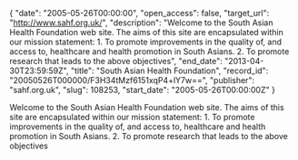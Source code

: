{
  "date": "2005-05-26T00:00:00", 
  "open_access": false, 
  "target_url": "http://www.sahf.org.uk/", 
  "description": "Welcome to the South Asian Health Foundation web site. The aims of this site are encapsulated within our mission statement: 1. To promote improvements in the quality of, and access to, healthcare and health promotion in South Asians. 2. To promote research that leads to the above objectives", 
  "end_date": "2013-04-30T23:59:59Z", 
  "title": "South Asian Health Foundation", 
  "record_id": "20050526T000000/F3H34tMzf6151xqP4+lY7w==", 
  "publisher": "sahf.org.uk", 
  "slug": 108253, 
  "start_date": "2005-05-26T00:00:00Z"
}

Welcome to the South Asian Health Foundation web site. The aims of this site are encapsulated within our mission statement: 1. To promote improvements in the quality of, and access to, healthcare and health promotion in South Asians. 2. To promote research that leads to the above objectives